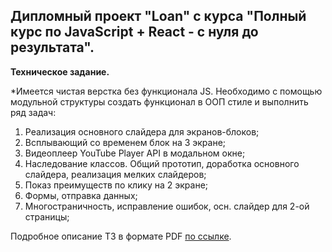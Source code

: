## Дипломный проект "Loan" c курса "Полный курс по JavaScript + React - с нуля до результата".

**Техническое задание.**

*Имеется чистая верстка без функционала JS. Необходимо c помощью модульной структуры создать функционал в ООП стиле и выполнить ряд задач:

1. Реализация основного слайдера для экранов-блоков;
2. Всплывающий со временем блок на 3 экране;
3. Видеоплеер YouTube Player API в модальном окне;
4. Наследование классов. Общий прототип, доработка основного слайдера, реализация мелких слайдеров;
5. Показ преимуществ по клику на 2 экране;
6. Формы, отправка данных;
7. Многостраничность, исправление ошибок, осн. слайдер для 2-ой страницы;

Подробное описание ТЗ в формате PDF <a href="https://github.com/bezgachev/loan/blob/main/technical-specification.pdf">по ссылке</a>.